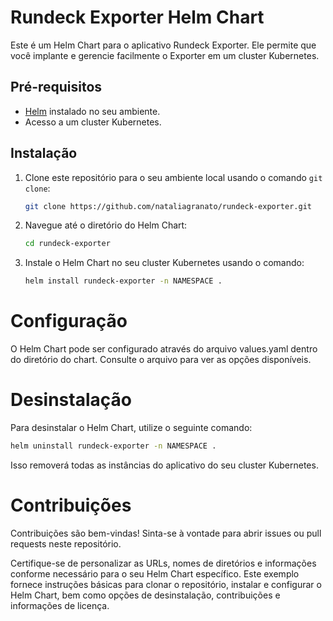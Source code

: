 # Rundeck Exporter Helm Chart
Este é um Helm Chart para o aplicativo Rundeck Exporter. Ele permite que você implante e gerencie facilmente o Exporter em um cluster Kubernetes.

## Pré-requisitos

- [Helm](https://helm.sh) instalado no seu ambiente.
- Acesso a um cluster Kubernetes.

## Instalação

1. Clone este repositório para o seu ambiente local usando o comando `git clone`:

   ```sh
   git clone https://github.com/nataliagranato/rundeck-exporter.git

2. Navegue até o diretório do Helm Chart:
   ```sh
   cd rundeck-exporter

3. Instale o Helm Chart no seu cluster Kubernetes usando o comando:
   ```sh
   helm install rundeck-exporter -n NAMESPACE .

# Configuração
O Helm Chart pode ser configurado através do arquivo values.yaml dentro do diretório do chart. Consulte o arquivo para ver as opções disponíveis.

# Desinstalação
Para desinstalar o Helm Chart, utilize o seguinte comando:
   ```sh
   helm uninstall rundeck-exporter -n NAMESPACE .
   ```
Isso removerá todas as instâncias do aplicativo do seu cluster Kubernetes.

# Contribuições
Contribuições são bem-vindas! Sinta-se à vontade para abrir issues ou pull requests neste repositório.


Certifique-se de personalizar as URLs, nomes de diretórios e informações conforme necessário para o seu Helm Chart específico. Este exemplo fornece instruções básicas para clonar o repositório, instalar e configurar o Helm Chart, bem como opções de desinstalação, contribuições e informações de licença.
